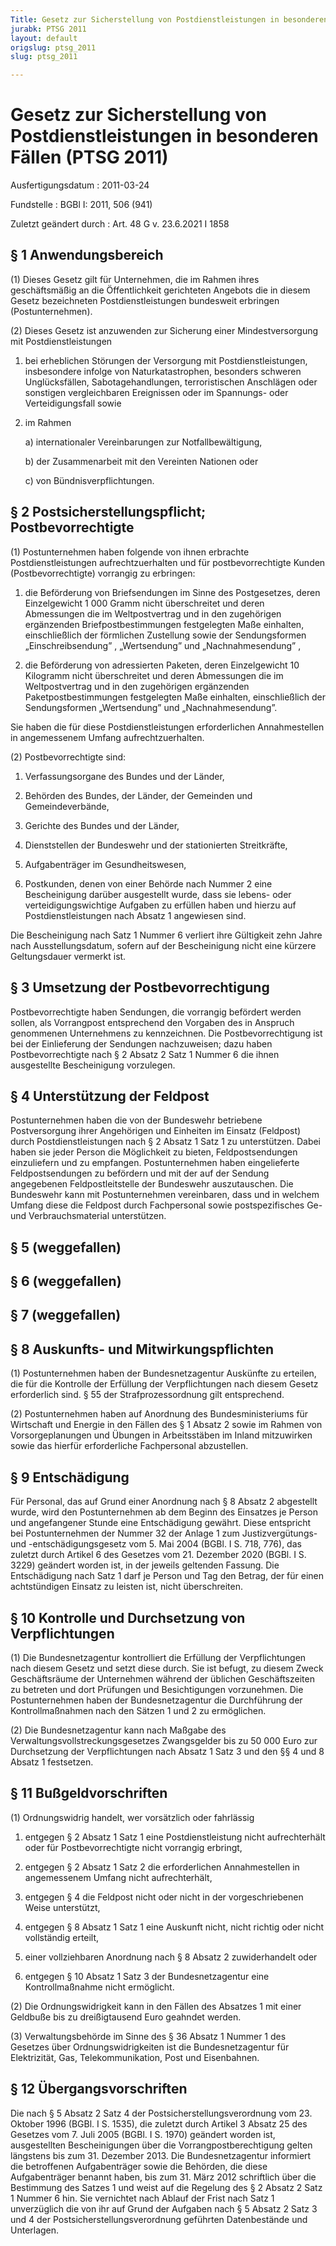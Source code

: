 ```yaml
---
Title: Gesetz zur Sicherstellung von Postdienstleistungen in besonderen Fällen
jurabk: PTSG 2011
layout: default
origslug: ptsg_2011
slug: ptsg_2011

---
```


# Gesetz zur Sicherstellung von Postdienstleistungen in besonderen Fällen (PTSG 2011)

Ausfertigungsdatum
:   2011-03-24

Fundstelle
:   BGBl I: 2011, 506 (941)

Zuletzt geändert durch
:   Art. 48 G v. 23.6.2021 I 1858


## § 1 Anwendungsbereich

(1) Dieses Gesetz gilt für Unternehmen, die im Rahmen ihres geschäftsmäßig an die Öffentlichkeit gerichteten Angebots die in diesem Gesetz bezeichneten Postdienstleistungen bundesweit erbringen (Postunternehmen).

(2) Dieses Gesetz ist anzuwenden zur Sicherung einer Mindestversorgung mit Postdienstleistungen

1.  bei erheblichen Störungen der Versorgung mit Postdienstleistungen, insbesondere infolge von Naturkatastrophen, besonders schweren Unglücksfällen, Sabotagehandlungen, terroristischen Anschlägen oder sonstigen vergleichbaren Ereignissen oder im Spannungs- oder Verteidigungsfall sowie


2.  im Rahmen

    a)  internationaler Vereinbarungen zur Notfallbewältigung,


    b)  der Zusammenarbeit mit den Vereinten Nationen oder


    c)  von Bündnisverpflichtungen.








## § 2 Postsicherstellungspflicht; Postbevorrechtigte

(1) Postunternehmen haben folgende von ihnen erbrachte Postdienstleistungen aufrechtzuerhalten und für postbevorrechtigte Kunden (Postbevorrechtigte) vorrangig zu erbringen:

1.  die Beförderung von Briefsendungen im Sinne des Postgesetzes, deren Einzelgewicht 1 000 Gramm nicht überschreitet und deren Abmessungen die im Weltpostvertrag und in den zugehörigen ergänzenden Briefpostbestimmungen festgelegten Maße einhalten, einschließlich der förmlichen Zustellung sowie der Sendungsformen „Einschreibsendung” , „Wertsendung” und „Nachnahmesendung” ,


2.  die Beförderung von adressierten Paketen, deren Einzelgewicht 10 Kilogramm nicht überschreitet und deren Abmessungen die im Weltpostvertrag und in den zugehörigen ergänzenden Paketpostbestimmungen festgelegten Maße einhalten, einschließlich der Sendungsformen „Wertsendung” und „Nachnahmesendung”.



Sie haben die für diese Postdienstleistungen erforderlichen Annahmestellen in angemessenem Umfang aufrechtzuerhalten.

(2) Postbevorrechtigte sind:

1.  Verfassungsorgane des Bundes und der Länder,


2.  Behörden des Bundes, der Länder, der Gemeinden und Gemeindeverbände,


3.  Gerichte des Bundes und der Länder,


4.  Dienststellen der Bundeswehr und der stationierten Streitkräfte,


5.  Aufgabenträger im Gesundheitswesen,


6.  Postkunden, denen von einer Behörde nach Nummer 2 eine Bescheinigung darüber ausgestellt wurde, dass sie lebens- oder verteidigungswichtige Aufgaben zu erfüllen haben und hierzu auf Postdienstleistungen nach Absatz 1 angewiesen sind.



Die Bescheinigung nach Satz 1 Nummer 6 verliert ihre Gültigkeit zehn Jahre nach Ausstellungsdatum, sofern auf der Bescheinigung nicht eine kürzere Geltungsdauer vermerkt ist.


## § 3 Umsetzung der Postbevorrechtigung

Postbevorrechtigte haben Sendungen, die vorrangig befördert werden sollen, als Vorrangpost entsprechend den Vorgaben des in Anspruch genommenen Unternehmens zu kennzeichnen. Die Postbevorrechtigung ist bei der Einlieferung der Sendungen nachzuweisen; dazu haben Postbevorrechtigte nach § 2 Absatz 2 Satz 1 Nummer 6 die ihnen ausgestellte Bescheinigung vorzulegen.


## § 4 Unterstützung der Feldpost

Postunternehmen haben die von der Bundeswehr betriebene Postversorgung ihrer Angehörigen und Einheiten im Einsatz (Feldpost) durch Postdienstleistungen nach § 2 Absatz 1 Satz 1 zu unterstützen. Dabei haben sie jeder Person die Möglichkeit zu bieten, Feldpostsendungen einzuliefern und zu empfangen. Postunternehmen haben eingelieferte Feldpostsendungen zu befördern und mit der auf der Sendung angegebenen Feldpostleitstelle der Bundeswehr auszutauschen. Die Bundeswehr kann mit Postunternehmen vereinbaren, dass und in welchem Umfang diese die Feldpost durch Fachpersonal sowie postspezifisches Ge- und Verbrauchsmaterial unterstützen.


## § 5 (weggefallen)



## § 6 (weggefallen)



## § 7 (weggefallen)



## § 8 Auskunfts- und Mitwirkungspflichten

(1) Postunternehmen haben der Bundesnetzagentur Auskünfte zu erteilen, die für die Kontrolle der Erfüllung der Verpflichtungen nach diesem Gesetz erforderlich sind. § 55 der Strafprozessordnung gilt entsprechend.

(2) Postunternehmen haben auf Anordnung des Bundesministeriums für Wirtschaft und Energie in den Fällen des § 1 Absatz 2 sowie im Rahmen von Vorsorgeplanungen und Übungen in Arbeitsstäben im Inland mitzuwirken sowie das hierfür erforderliche Fachpersonal abzustellen.


## § 9 Entschädigung

Für Personal, das auf Grund einer Anordnung nach § 8 Absatz 2 abgestellt wurde, wird den Postunternehmen ab dem Beginn des Einsatzes je Person und angefangener Stunde eine Entschädigung gewährt. Diese entspricht bei Postunternehmen der Nummer 32 der Anlage 1 zum Justizvergütungs- und -entschädigungsgesetz vom 5. Mai 2004 (BGBl. I S. 718, 776), das zuletzt durch Artikel 6 des Gesetzes vom 21. Dezember 2020 (BGBl. I S. 3229) geändert worden ist, in der jeweils geltenden Fassung. Die Entschädigung nach Satz 1 darf je Person und Tag den Betrag, der für einen achtstündigen Einsatz zu leisten ist, nicht überschreiten.


## § 10 Kontrolle und Durchsetzung von Verpflichtungen

(1) Die Bundesnetzagentur kontrolliert die Erfüllung der Verpflichtungen nach diesem Gesetz und setzt diese durch. Sie ist befugt, zu diesem Zweck Geschäftsräume der Unternehmen während der üblichen Geschäftszeiten zu betreten und dort Prüfungen und Besichtigungen vorzunehmen. Die Postunternehmen haben der Bundesnetzagentur die Durchführung der Kontrollmaßnahmen nach den Sätzen 1 und 2 zu ermöglichen.

(2) Die Bundesnetzagentur kann nach Maßgabe des Verwaltungsvollstreckungsgesetzes Zwangsgelder bis zu 50 000 Euro zur Durchsetzung der Verpflichtungen nach Absatz 1 Satz 3 und den §§ 4 und 8 Absatz 1 festsetzen.


## § 11 Bußgeldvorschriften

(1) Ordnungswidrig handelt, wer vorsätzlich oder fahrlässig

1.  entgegen § 2 Absatz 1 Satz 1 eine Postdienstleistung nicht aufrechterhält oder für Postbevorrechtigte nicht vorrangig erbringt,


2.  entgegen § 2 Absatz 1 Satz 2 die erforderlichen Annahmestellen in angemessenem Umfang nicht aufrechterhält,


3.  entgegen § 4 die Feldpost nicht oder nicht in der vorgeschriebenen Weise unterstützt,


4.  entgegen § 8 Absatz 1 Satz 1 eine Auskunft nicht, nicht richtig oder nicht vollständig erteilt,


5.  einer vollziehbaren Anordnung nach § 8 Absatz 2 zuwiderhandelt oder


6.  entgegen § 10 Absatz 1 Satz 3 der Bundesnetzagentur eine Kontrollmaßnahme nicht ermöglicht.




(2) Die Ordnungswidrigkeit kann in den Fällen des Absatzes 1 mit einer Geldbuße bis zu dreißigtausend Euro geahndet werden.

(3) Verwaltungsbehörde im Sinne des § 36 Absatz 1 Nummer 1 des Gesetzes über Ordnungswidrigkeiten ist die Bundesnetzagentur für Elektrizität, Gas, Telekommunikation, Post und Eisenbahnen.


## § 12 Übergangsvorschriften

Die nach § 5 Absatz 2 Satz 4 der Postsicherstellungsverordnung vom 23. Oktober 1996 (BGBl. I S. 1535), die zuletzt durch Artikel 3 Absatz 25 des Gesetzes vom 7. Juli 2005 (BGBl. I S. 1970) geändert worden ist, ausgestellten Bescheinigungen über die Vorrangpostberechtigung gelten längstens bis zum 31. Dezember 2013. Die Bundesnetzagentur informiert die betroffenen Aufgabenträger sowie die Behörden, die diese Aufgabenträger benannt haben, bis zum 31. März 2012 schriftlich über die Bestimmung des Satzes 1 und weist auf die Regelung des § 2 Absatz 2 Satz 1 Nummer 6 hin. Sie vernichtet nach Ablauf der Frist nach Satz 1 unverzüglich die von ihr auf Grund der Aufgaben nach § 5 Absatz 2 Satz 3 und 4 der Postsicherstellungsverordnung geführten Datenbestände und Unterlagen.

